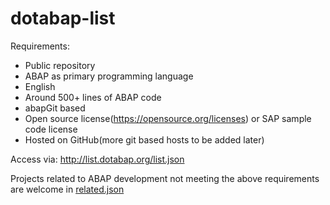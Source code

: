 # dotabap-list

Requirements:
* Public repository
* ABAP as primary programming language
* English
* Around 500+ lines of ABAP code
* abapGit based
* Open source license(https://opensource.org/licenses) or SAP sample code license
* Hosted on GitHub(more git based hosts to be added later)

Access via: http://list.dotabap.org/list.json

Projects related to ABAP development not meeting the above requirements are welcome in [related.json](https://github.com/dotabap/dotabap-list/blob/master/related.json)
